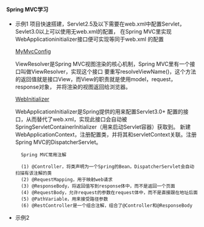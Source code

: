 #### Spring MVC学习

- 示例1
    项目快速搭建，Servlet2.5及以下需要在web.xml中配置Servlet，Sevlet3.0以上可以使用无web.xml的配置，
    在Spring MVC里实现WebApplicationinitializer接口便可实现等同于web.xml 的配置
    
    [MyMvcConfig](src/main/java/example1/MyMvcConfig.java)
    
    ViewResolver是Spring MVC视图渲染的核心机制，Spring MVC里有一个接口叫做ViewResolver，实现这个接口
    要重写resolveViewName()，这个方法的返回值就是接口View，而View的职责就是使用model，request，response对象，
    并将渲染的视图返回给浏览器。
    
    [WebInitializer](src/main/java/example1/WebInitializer.java)
    
    WebApplicationInitializer是Spring提供的用来配置Servlet3.0+ 配置的接口，从而替代了web.xml，实现此接口会自动被
    SpringServletContainerInitializer（用来启动Servlet容器）获取到。
    新建WebApplicationContext，注册配置类，并将其和servletContext关联。注册Spring MVC的DispatcherServlet。
    
    
        Spring MVC常用注解
        
        (1) @Controller，将类声明为一个Spring的Bean，DispatcherServlet会自动扫描有该注解的类
        (2) @RequestMapping，用于映射web请求
        (3) @ResponseBody，将返回值写到response体中，而不是返回一个页面
        (4) @RequestBody，允许request的参数在request体中，而不是直接跟在地址后面
        (5) @PathVariable，用来接受路径参数
        (6) @RestController是一个组合注解，组合了@Controller和@ResponseBody

- 示例2
    
    
